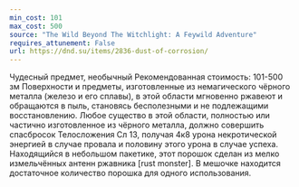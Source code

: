 ```yaml
---
min_cost: 101
max_cost: 500
source: "The Wild Beyond The Witchlight: A Feywild Adventure"
requires_attunement: False
url: https://dnd.su/items/2836-dust-of-corrosion/
---
```


Чудесный предмет, необычный
Рекомендованная стоимость: 101-500 зм
Поверхности и предметы, изготовленные из немагического чёрного металла (железо и его сплавы), в этой области мгновенно ржавеют и обращаются в пыль, становясь бесполезными и не подлежащими восстановлению. Любое существо в этой области, полностью или частично изготовленное из чёрного металла, должно совершить спасбросок Телосложения Сл 13, получая 4к8 урона некротической энергией в случае провала и половину этого урона в случае успеха.
Находящийся в небольшом пакетике, этот порошок сделан из мелко измельчённых антенн ржавника [rust monster]. В мешочке находится достаточное количество порошка для одного использования.
